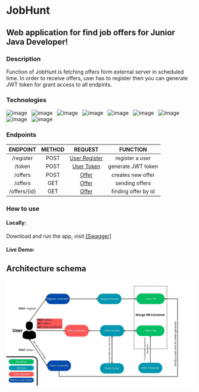 # JobHunt
## Web application for find job offers for Junior Java Developer!

### Description
Function of JobHunt is fetching offers form external server in scheduled time. In order to receive offers, user has to register then you can generate JWT token for grant access to all endpints.


### Technologies

![image](https://img.shields.io/badge/17-Java-orange?style=for-the-badge) &nbsp;
![image](https://img.shields.io/badge/apache_maven-C71A36?style=for-the-badge&logo=apachemaven&logoColor=white) &nbsp;
![image](https://img.shields.io/badge/Spring_Boot-F2F4F9?style=for-the-badge&logo=spring) &nbsp;
![image](https://img.shields.io/badge/MongoDB-4EA94B?style=for-the-badge&logo=mongodb&logoColor=white) &nbsp;
![image](https://img.shields.io/badge/redis-%23DD0031.svg?&style=for-the-badge&logo=redis&logoColor=white) &nbsp;
![image](https://img.shields.io/badge/Docker-2CA5E0?style=for-the-badge&logo=docker&logoColor=white) &nbsp;
![image](https://img.shields.io/badge/Junit5-25A162?style=for-the-badge&logo=junit5&logoColor=white) &nbsp;
![image](https://img.shields.io/badge/Mockito-78A641?style=for-the-badge) &nbsp;
![image](https://img.shields.io/badge/Testcontainers-9B489A?style=for-the-badge) &nbsp;

### Endpoints


|   ENDPOINT   | METHOD |                          REQUEST                           |      FUNCTION       |
|:------------:|:------:|:----------------------------------------------------------:|:-------------------:|
|  /register   |  POST  |  [User Register](documentation/UserRegisterController.md)  |   register a user   |
|    /token    |  POST  |     [User Token](documentation/UserTokenController.md)     | generate JWT token  |
|   /offers    |  POST  |         [Offer](documentation/OfferController.md)          |  creates new offer  |
|   /offers    |  GET   |         [Offer](documentation/OfferController.md)          |   sending offers    |
| /offers/{id} |  GET   |         [Offer](documentation/OfferController.md)          | finding offer by id |

### How to use

#### Locally: 
   Download and run the app, visit [[Swagger]](http://localhost:8080/swagger-ui/index.html#)
#### Live Demo: 

## Architecture schema
![v1.0 job hunt.jpg](architecture%2Fv1.0%20job%20hunt.jpg)
  
